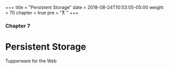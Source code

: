 +++
title = "Persistent Storage"
date = 2018-08-24T10:53:05-05:00
weight = 70
chapter = true
pre = "<b>7. </b>"
+++

### Chapter 7

# Persistent Storage

Tupperware for the Web